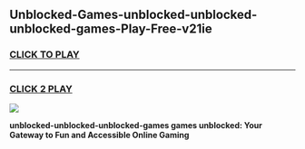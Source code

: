 
## Unblocked-Games-unblocked-unblocked-unblocked-games-Play-Free-v21ie
<h3>
<a href="https://premium76.site?title=unblocked-unblocked-unblocked-games&ref=15A">CLICK TO PLAY</a></h3>
<hr>

<h3>
<a href="https://premium76.site?title=unblocked-unblocked-unblocked-games&ref=15A">CLICK 2 PLAY</a>
  
</h3>

<a href="https://premium76.site?title=unblocked-unblocked-unblocked-games&ref=15A"><img src="https://clearcache.store/games.png"></a>


**unblocked-unblocked-unblocked-games games unblocked: Your Gateway to Fun and Accessible Online Gaming**
